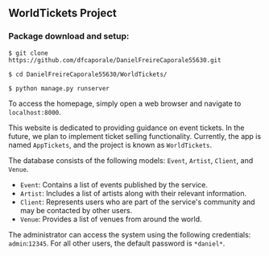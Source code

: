 ## WorldTickets Project

### Package download and setup:

`$ git clone https://github.com/dfcaporale/DanielFreireCaporale55630.git`

`$ cd DanielFreireCaporale55630/WorldTickets/`

`$ python manage.py runserver`

To access the homepage, simply open a web browser and navigate to `localhost:8000`.

This website is dedicated to providing guidance on event tickets. In the future, we plan to implement ticket selling functionality. Currently, the app is named `AppTickets`, and the project is known as `WorldTickets`.

The database consists of the following models: `Event`, `Artist`, `Client`, and `Venue`.
- `Event`: Contains a list of events published by the service.
- `Artist`: Includes a list of artists along with their relevant information.
- `Client`: Represents users who are part of the service's community and may be contacted by other users.
- `Venue`: Provides a list of venues from around the world.

The administrator can access the system using the following credentials: `admin`:`12345`.
For all other users, the default password is `*daniel*`.
